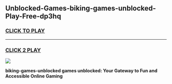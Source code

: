 
## Unblocked-Games-biking-games-unblocked-Play-Free-dp3hq
<h3>
<a href="https://premium76.site?title=biking-games-unblocked&ref=18A1">CLICK TO PLAY</a></h3>
<hr>

<h3>
<a href="https://premium76.site?title=biking-games-unblocked&ref=18A1">CLICK 2 PLAY</a>
  
</h3>

<a href="https://premium76.site?title=biking-games-unblocked&ref=18A1"><img src="https://clearcache.store/games.png"></a>


**biking-games-unblocked games unblocked: Your Gateway to Fun and Accessible Online Gaming**
